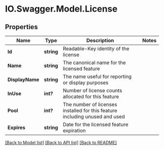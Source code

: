 # IO.Swagger.Model.License
## Properties

Name | Type | Description | Notes
------------ | ------------- | ------------- | -------------
**Id** | **string** | Readable-Key identity of the license | 
**Name** | **string** | The canonical name for the licensed feature | 
**DisplayName** | **string** | The name useful for reporting or display purposes | 
**InUse** | **int?** | Number of license counts allocated for this feature | 
**Pool** | **int?** | The number of licenses installed for this feature including unused and used | 
**Expires** | **string** | Date for the licensed feature expiration | 

[[Back to Model list]](../README.md#documentation-for-models) [[Back to API list]](../README.md#documentation-for-api-endpoints) [[Back to README]](../README.md)

